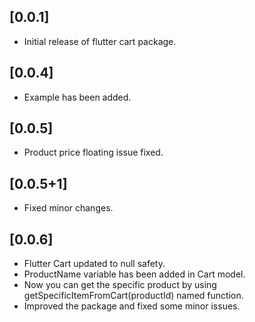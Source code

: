 ## [0.0.1]

- Initial release of flutter cart package.

## [0.0.4]

- Example has been added.

## [0.0.5]

- Product price floating issue fixed.

## [0.0.5+1]

- Fixed minor changes.

## [0.0.6]

- Flutter Cart updated to null safety.
- ProductName variable has been added in Cart model.
- Now you can get the specific product by using getSpecificItemFromCart(productId) named function.
- Improved the package and fixed some minor issues.

